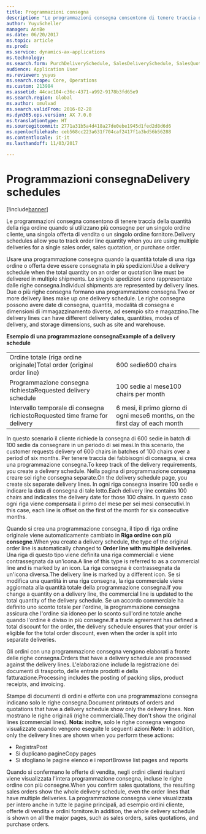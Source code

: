 ```yaml
---
title: Programmazioni consegna
description: "Le programmazioni consegna consentono di tenere traccia della quantità della riga ordine quando si utilizzano più consegne per un singolo ordine cliente, una singola offerta di vendita o un singolo ordine fornitore."
author: YuyuScheller
manager: AnnBe
ms.date: 06/20/2017
ms.topic: article
ms.prod: 
ms.service: dynamics-ax-applications
ms.technology: 
ms.search.form: PurchDeliverySchedule, SalesDeliverySchedule, SalesQuotationDeliverySchedule
audience: Application User
ms.reviewer: yuyus
ms.search.scope: Core, Operations
ms.custom: 213984
ms.assetid: 44cac104-c36c-4371-a992-9178b3fd65e9
ms.search.region: Global
ms.author: omulvad
ms.search.validFrom: 2016-02-28
ms.dyn365.ops.version: AX 7.0.0
ms.translationtype: HT
ms.sourcegitcommit: 2771a31b5a4d418a27de0ebe1945d1fed2d8d6d6
ms.openlocfilehash: ceb568cc223a631f704caf2417f1a3bd56b56288
ms.contentlocale: it-it
ms.lasthandoff: 11/03/2017

---
```


# <a name="delivery-schedules"></a><span data-ttu-id="a13bf-103">Programmazioni consegna</span><span class="sxs-lookup"><span data-stu-id="a13bf-103">Delivery schedules</span></span>

[!include[banner](../includes/banner.md)]


<span data-ttu-id="a13bf-104">Le programmazioni consegna consentono di tenere traccia della quantità della riga ordine quando si utilizzano più consegne per un singolo ordine cliente, una singola offerta di vendita o un singolo ordine fornitore.</span><span class="sxs-lookup"><span data-stu-id="a13bf-104">Delivery schedules allow you to track order line quantity when you are using multiple deliveries for a single sales order, sales quotation, or purchase order.</span></span>

<span data-ttu-id="a13bf-105">Usare una programmazione consegna quando la quantità totale di una riga ordine o offerta deve essere consegnata in più spedizioni.</span><span class="sxs-lookup"><span data-stu-id="a13bf-105">Use a delivery schedule when the total quantity on an order or quotation line must be delivered in multiple shipments.</span></span> <span data-ttu-id="a13bf-106">Le singole spedizioni sono rappresentate dalle righe consegna.</span><span class="sxs-lookup"><span data-stu-id="a13bf-106">Individual shipments are represented by delivery lines.</span></span> <span data-ttu-id="a13bf-107">Due o più righe consegna formano una programmazione consegna.</span><span class="sxs-lookup"><span data-stu-id="a13bf-107">Two or more delivery lines make up one delivery schedule.</span></span> <span data-ttu-id="a13bf-108">Le righe consegna possono avere date di consegna, quantità, modalità di consegna e dimensioni di immagazzinamento diverse, ad esempio sito e magazzino.</span><span class="sxs-lookup"><span data-stu-id="a13bf-108">The delivery lines can have different delivery dates, quantities, modes of delivery, and storage dimensions, such as site and warehouse.</span></span>  

<span data-ttu-id="a13bf-109">**Esempio di una programmazione consegna**</span><span class="sxs-lookup"><span data-stu-id="a13bf-109">**Example of a delivery schedule**</span></span>

|                                   |                                          |
|-----------------------------------|------------------------------------------|
| <span data-ttu-id="a13bf-110">Ordine totale (riga ordine originale)</span><span class="sxs-lookup"><span data-stu-id="a13bf-110">Total order (original order line)</span></span> | <span data-ttu-id="a13bf-111">600 sedie</span><span class="sxs-lookup"><span data-stu-id="a13bf-111">600 chairs</span></span>                               |
| <span data-ttu-id="a13bf-112">Programmazione consegna richiesta</span><span class="sxs-lookup"><span data-stu-id="a13bf-112">Requested delivery schedule</span></span>       | <span data-ttu-id="a13bf-113">100 sedie al mese</span><span class="sxs-lookup"><span data-stu-id="a13bf-113">100 chairs per month</span></span>                     |
| <span data-ttu-id="a13bf-114">Intervallo temporale di consegna richiesto</span><span class="sxs-lookup"><span data-stu-id="a13bf-114">Requested time frame for delivery</span></span> | <span data-ttu-id="a13bf-115">6 mesi, il primo giorno di ogni mese</span><span class="sxs-lookup"><span data-stu-id="a13bf-115">6 months, on the first day of each month</span></span> |

<span data-ttu-id="a13bf-116">In questo scenario il cliente richiede la consegna di 600 sedie in batch di 100 sedie da consegnare in un periodo di sei mesi.</span><span class="sxs-lookup"><span data-stu-id="a13bf-116">In this scenario, the customer requests delivery of 600 chairs in batches of 100 chairs over a period of six months.</span></span> <span data-ttu-id="a13bf-117">Per tenere traccia dei fabbisogni di consegna, si crea una programmazione consegna.</span><span class="sxs-lookup"><span data-stu-id="a13bf-117">To keep track of the delivery requirements, you create a delivery schedule.</span></span> <span data-ttu-id="a13bf-118">Nella pagina di programmazione consegna creare sei righe consegna separate.</span><span class="sxs-lookup"><span data-stu-id="a13bf-118">On the delivery schedule page, you create six separate delivery lines.</span></span> <span data-ttu-id="a13bf-119">In ogni riga consegna inserire 100 sedie e indicare la data di consegna di tale lotto.</span><span class="sxs-lookup"><span data-stu-id="a13bf-119">Each delivery line contains 100 chairs and indicates the delivery date for those 100 chairs.</span></span> <span data-ttu-id="a13bf-120">In questo caso ogni riga viene compensata il primo del mese per sei mesi consecutivi.</span><span class="sxs-lookup"><span data-stu-id="a13bf-120">In this case, each line is offset on the first of the month for six consecutive months.</span></span>  

<span data-ttu-id="a13bf-121">Quando si crea una programmazione consegna, il tipo di riga ordine originale viene automaticamente cambiato in **Riga ordine con più consegne**.</span><span class="sxs-lookup"><span data-stu-id="a13bf-121">When you create a delivery schedule, the type of the original order line is automatically changed to **Order line with multiple deliveries**.</span></span> <span data-ttu-id="a13bf-122">Una riga di questo tipo viene definita una riga commerciali e viene contrassegnata da un'icona.</span><span class="sxs-lookup"><span data-stu-id="a13bf-122">A line of this type is referred to as a commercial line and is marked by an icon.</span></span> <span data-ttu-id="a13bf-123">La riga consegna è contrassegnata da un'icona diversa.</span><span class="sxs-lookup"><span data-stu-id="a13bf-123">The delivery line is marked by a different icon.</span></span> <span data-ttu-id="a13bf-124">Se si modifica una quantità in una riga consegna, la riga commerciale viene aggiornata alla quantità totale della programmazione consegna.</span><span class="sxs-lookup"><span data-stu-id="a13bf-124">If you change a quantity on a delivery line, the commercial line is updated to the total quantity of the delivery schedule.</span></span> <span data-ttu-id="a13bf-125">Se un accordo commerciale ha definito uno sconto totale per l'ordine, la programmazione consegna assicura che l'ordine sia idoneo per lo sconto sull'ordine totale anche quando l'ordine è diviso in più consegne.</span><span class="sxs-lookup"><span data-stu-id="a13bf-125">If a trade agreement has defined a total discount for the order, the delivery schedule ensures that your order is eligible for the total order discount, even when the order is split into separate deliveries.</span></span>  

<span data-ttu-id="a13bf-126">Gli ordini con una programmazione consegna vengono elaborati a fronte delle righe consegna.</span><span class="sxs-lookup"><span data-stu-id="a13bf-126">Orders that have a delivery schedule are processed against the delivery lines.</span></span> <span data-ttu-id="a13bf-127">L'elaborazione include la registrazione dei documenti di trasporto, delle entrate prodotti e della fatturazione.</span><span class="sxs-lookup"><span data-stu-id="a13bf-127">Processing includes the posting of packing slips, product receipts, and invoicing.</span></span>  

<span data-ttu-id="a13bf-128">Stampe di documenti di ordini e offerte con una programmazione consegna indicano solo le righe consegna.</span><span class="sxs-lookup"><span data-stu-id="a13bf-128">Document printouts of orders and quotations that have a delivery schedule show only the delivery lines.</span></span> <span data-ttu-id="a13bf-129">Non mostrano le righe originali (righe commerciali).</span><span class="sxs-lookup"><span data-stu-id="a13bf-129">They don't show the original lines (commercial lines).</span></span> <span data-ttu-id="a13bf-130">**Nota:** inoltre, solo le righe consegna vengono visualizzate quando vengono eseguite le seguenti azioni:</span><span class="sxs-lookup"><span data-stu-id="a13bf-130">**Note:** In addition, only the delivery lines are shown when you perform these actions:</span></span>

-   <span data-ttu-id="a13bf-131">Registra</span><span class="sxs-lookup"><span data-stu-id="a13bf-131">Post</span></span>
-   <span data-ttu-id="a13bf-132">Si duplicano pagine</span><span class="sxs-lookup"><span data-stu-id="a13bf-132">Copy pages</span></span>
-   <span data-ttu-id="a13bf-133">Si sfogliano le pagine elenco e i report</span><span class="sxs-lookup"><span data-stu-id="a13bf-133">Browse list pages and reports</span></span>

<span data-ttu-id="a13bf-134">Quando si confermano le offerte di vendita, negli ordini clienti risultanti viene visualizzata l'intera programmazione consegna, incluse le righe ordine con più consegne.</span><span class="sxs-lookup"><span data-stu-id="a13bf-134">When you confirm sales quotations, the resulting sales orders show the whole delivery schedule, even the order lines that have multiple deliveries.</span></span> <span data-ttu-id="a13bf-135">La programmazione consegna viene visualizzata per intero anche in tutte le pagine principali, ad esempio ordini cliente, offerte di vendita e ordini fornitore.</span><span class="sxs-lookup"><span data-stu-id="a13bf-135">In addition, the whole delivery schedule is shown on all the major pages, such as sales orders, sales quotations, and purchase orders.</span></span>




